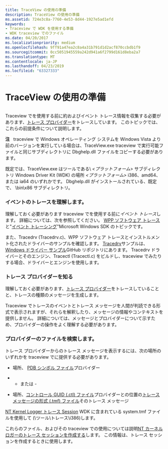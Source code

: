 ```yaml
---
title: TraceView の使用の準備
description: TraceView の使用の準備
ms.assetid: 724e3c8a-7760-4e53-8d44-1927e5ad1efd
keywords:
- Traceview で WDK を使用する準備
- WDK traceview でのファイル
ms.date: 04/20/2017
ms.localizationpriority: medium
ms.openlocfilehash: 9ff91a47ea2c8a4a31b791d1d2acf870ccbdb1f9
ms.sourcegitcommit: 0cc5051945559a242d941a6f2799d161d8eba2a7
ms.translationtype: MT
ms.contentlocale: ja-JP
ms.lasthandoff: 04/23/2019
ms.locfileid: "63327333"
---
```

# <a name="preparing-to-use-traceview"></a>TraceView の使用の準備


## <span id="ddk_preparing_to_use_traceview_tools"></span><span id="DDK_PREPARING_TO_USE_TRACEVIEW_TOOLS"></span>


Traceview でを使用する前に約およびイベント トレース情報を収集する必要があります、[トレース プロバイダー](trace-provider.md)をトレースしています。 このトピックでは、これらの前提条件について説明します。

**注**   traceview で Windows オペレーティング システムを Windows Vista より前のバージョンを実行している場合は、TraceView.exe traceview で実行可能ファイルと同じサブディレクトリに Dbghelp.dll ファイルをコピーする必要があります。 

既定では、TraceView.exe はツールである\\ *&lt;プラットフォーム&gt;* サブディレクトリ Windows Driver Kit (WDK) の場所 *&lt;プラットフォーム&gt;* i386、amd64、または ia64 のいずれかです。 Dbghelp.dll がインストールされている、既定で、 \\bin\\x86 サブディレクトリ。

 

### <a name="span-idunderstandeventtracingspanspan-idunderstandeventtracingspanunderstand-event-tracing"></a><span id="understand_event_tracing"></span><span id="UNDERSTAND_EVENT_TRACING"></span>イベントのトレースを理解します。

理解しておく必要があります traceview でを使用する前に*イベント トレース*します。 詳細については、次を参照してください。 [WPP ソフトウェア トレース](wpp-software-tracing.md)と"[イベント トレーシング](https://go.microsoft.com/fwlink/p/?linkid=60384)"Microsoft Windows SDK のトピックです。

また、Tracedrv (Tracedrv.c)、WPP ソフトウェア トレースとインストルメント化されたドライバーのサンプルを確認します。 [Tracedrv](https://go.microsoft.com/fwlink/p/?LinkId=617726)サンプルは、 [Windows ドライバー サンプル](https://go.microsoft.com/fwlink/p/?LinkId=616507 )GitHub リポジトリにあります。 Tracedrv ドライバーとそのエンジン、Tracectl (Tracectl.c) をビルドし、traceview でみたりする場合、ドライバーとエンジンを使用します。

### <a name="span-idknowthetraceproviderspanspan-idknowthetraceproviderspanknow-the-trace-provider"></a><span id="know_the_trace_provider"></span><span id="KNOW_THE_TRACE_PROVIDER"></span>トレース プロバイダーを知る

理解しておく必要があります、[トレース プロバイダー](trace-provider.md)をトレースしていることと、トレースの種類のメッセージを生成します。

Traceview でトレースのイベントとトレース メッセージを人間が判読できる形式で表示されますが、それらを解釈したり、メッセージの情報やコンテキストを提供しません。 詳細については、メッセージとプロバイダーについて示すため、プロバイダーの操作をよく理解する必要があります。

### <a name="span-idfindproviderfilesspanspan-idfindproviderfilesspanfind-provider-files"></a><span id="find_provider_files"></span><span id="FIND_PROVIDER_FILES"></span>プロバイダーのファイルを検索します。

トレース プロバイダーからのトレース メッセージを表示するには、次の場所のいずれかを traceview でに提供する必要があります。

-   場所、 [PDB シンボル ファイル](pdb-symbol-files.md)プロバイダー

-   - または -

-   場所、[コントロール GUID (.ctl) ファイル](control-guid-file.md)プロバイダーとの位置の[トレース メッセージの形式 (.tmf) ファイル](trace-message-format-file.md)そのトレース メッセージ

[NT Kernel Logger トレース Session](nt-kernel-logger-trace-session.md) WDK に含まれている system.tmf ファイルを使用して (\\ツール\\トレース\\i386\)します。

これらのファイル、およびその traceview での使用については説明[NT カーネル ロガーのトレース セッションを作成する](creating-an-nt-kernel-logger-trace-session.md)します。 この情報は、トレース セッションを作成するときに使用します。

 

 





